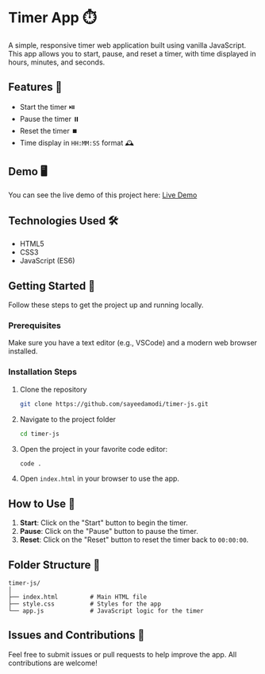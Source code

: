 # Timer App ⏱️

A simple, responsive timer web application built using vanilla JavaScript. This app allows you to start, pause, and reset a timer, with time displayed in hours, minutes, and seconds.

## Features 🚀

- Start the timer ⏯️
- Pause the timer ⏸️
- Reset the timer ⏹️
- Time display in `HH:MM:SS` format 🕰️

## Demo 🖥️

You can see the live demo of this project here: [Live Demo](https://timer-js-1.onrender.com)

## Technologies Used 🛠️

- HTML5
- CSS3
- JavaScript (ES6)

## Getting Started 🚦

Follow these steps to get the project up and running locally.

### Prerequisites

Make sure you have a text editor (e.g., VSCode) and a modern web browser installed.

### Installation Steps

1. Clone the repository
   ```bash
   git clone https://github.com/sayeedamodi/timer-js.git
   ```

2. Navigate to the project folder
   ```bash
   cd timer-js
   ```

3. Open the project in your favorite code editor:
   ```bash
   code .
   ```

4. Open `index.html` in your browser to use the app.

## How to Use 📝

1. **Start**: Click on the "Start" button to begin the timer.
2. **Pause**: Click on the "Pause" button to pause the timer.
3. **Reset**: Click on the "Reset" button to reset the timer back to `00:00:00`.

## Folder Structure 📂

```
timer-js/
│
├── index.html         # Main HTML file
├── style.css          # Styles for the app
└── app.js             # JavaScript logic for the timer
```

## Issues and Contributions 🤝

Feel free to submit issues or pull requests to help improve the app. All contributions are welcome!

